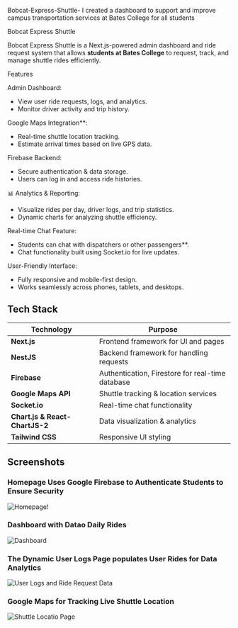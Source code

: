  Bobcat-Express-Shuttle-
I created a dashboard to support and improve campus transportation services at Bates College for all students

Bobcat Express Shuttle 

Bobcat Express Shuttle is a Next.js-powered admin dashboard and ride request system that allows **students at Bates College** to request, track, and manage shuttle rides efficiently.

 Features

 Admin Dashboard:

- View user ride requests, logs, and analytics.
- Monitor driver activity and trip history.

Google Maps Integration**:

- Real-time shuttle location tracking.
- Estimate arrival times based on live GPS data.

 Firebase Backend:

- Secure authentication & data storage.
- Users can log in and access ride histories.

📊 Analytics & Reporting:

- Visualize rides per day, driver logs, and trip statistics.
- Dynamic charts for analyzing shuttle efficiency.

Real-time Chat Feature:

- Students can chat with dispatchers or other passengers**.
- Chat functionality built using Socket.io for live updates.

User-Friendly Interface:

- Fully responsive and mobile-first design.
- Works seamlessly across phones, tablets, and desktops.



## Tech Stack

| Technology                     | Purpose                                          |
| ------------------------------ | ------------------------------------------------ |
| **Next.js**                    | Frontend framework for UI and pages              |
| **NestJS**                     | Backend framework for handling requests          |
| **Firebase**                   | Authentication, Firestore for real-time database |
| **Google Maps API**            | Shuttle tracking & location services             |
| **Socket.io**                  | Real-time chat functionality                     |
| **Chart.js & React-ChartJS-2** | Data visualization & analytics                   |
| **Tailwind CSS**               | Responsive UI styling                            |



## Screenshots

###  Homepage Uses Google Firebase to Authenticate Students to Ensure Security

![Homepage!](https://github.com/user-attachments/assets/44334bcc-7614-4d3a-8f4e-2a2048a3d8f8)

### Dashboard with Datao Daily Rides 

![Dashboard](https://github.com/user-attachments/assets/585fe779-d6b2-4b15-8cc8-1f18ac6c5921)

###  The Dynamic User Logs Page populates User Rides for  Data Analytics

![User Logs and Ride Request Data](https://github.com/user-attachments/assets/00a3b2ec-9c80-4647-9b92-6520cb0b49fe)

### Google Maps for Tracking Live Shuttle Location

![Shuttle Locatio Page ](https://github.com/user-attachments/assets/d8acf0a2-8411-469d-b9a3-2effac4841e6)





